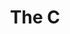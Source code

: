 ---
pid: llp175
title: The C
location_transcription: Philly
coordinates: "[-75.162708531486, 39.955147304534]"
zipcode: 
gen_neighborhood: 
neighborhood: 
outside_phl: 
age: '9'
age_range: 6-13
instagram: 
image_file_name: llp_175.jpg
proposal_transcription: |-
  pa fa

  Pa fa

  Pensivania
topic: Architecture
topic_summary: 0, 0
type: Building
keywords_other: pafa
credit: Jeremy Matos
image_labels: 
twitter: 
facebook: 
permalink: "/monuments/llp175/"
layout: item-page
---
